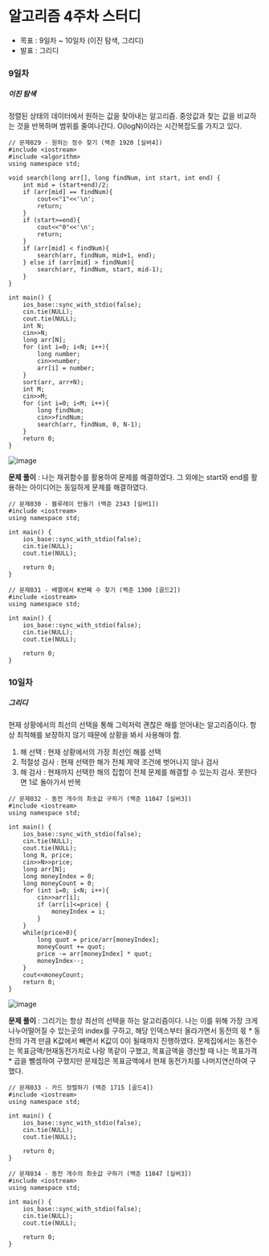 # 알고리즘 4주차 스터디
- 목표 : 9일차 ~ 10일차 (이진 탐색, 그리디)
- 발표 : 그리디
### 9일차
##### 이진 탐색
정렬된 상태의 데이터에서 원하는 값을 찾아내는 알고리즘. 중앙값과 찾는 값을 비교하는 것을 반복하며 범위를 줄여나간다. O(logN)이라는 시간복잡도를 가지고 있다.
```
// 문제029 - 원하는 정수 찾기 (백준 1920 [실버4])
#include <iostream>
#include <algorithm>
using namespace std;

void search(long arr[], long findNum, int start, int end) {
    int mid = (start+end)/2;
    if (arr[mid] == findNum){
        cout<<"1"<<'\n';
        return;
    }
    if (start>=end){
        cout<<"0"<<'\n';
        return;
    }
    if (arr[mid] < findNum){
        search(arr, findNum, mid+1, end);
    } else if (arr[mid] > findNum){
        search(arr, findNum, start, mid-1);
    }
}

int main() {
    ios_base::sync_with_stdio(false);
    cin.tie(NULL);
    cout.tie(NULL);
    int N;
    cin>>N;
    long arr[N];
    for (int i=0; i<N; i++){
        long number;
        cin>>number;
        arr[i] = number;
    }
    sort(arr, arr+N);
    int M;
    cin>>M;
    for (int i=0; i<M; i++){
        long findNum;
        cin>>findNum;
        search(arr, findNum, 0, N-1);
    }
    return 0;
}
```
![image](https://github.com/user-attachments/assets/ce6b2d9a-ca61-4648-b0d6-ea008587be9c)

**문제 풀이** : 나는 재귀함수를 활용하여 문제를 해결하였다. 그 외에는 start와 end를 활용하는 아이디어는 동일하게 문제를 해결하였다.

```
// 문제030 - 블루레이 만들기 (백준 2343 [실버1])
#include <iostream>
using namespace std;

int main() {
    ios_base::sync_with_stdio(false);
    cin.tie(NULL);
    cout.tie(NULL);

    return 0;
}
```

```
// 문제031 - 배열에서 K번째 수 찾기 (백준 1300 [골드2])
#include <iostream>
using namespace std;

int main() {
    ios_base::sync_with_stdio(false);
    cin.tie(NULL);
    cout.tie(NULL);

    return 0;
}
```

### 10일차
##### 그리디
현재 상황에서의 최선의 선택을 통해 그럭저럭 괜찮은 해를 얻어내는 알고리즘이다. 항상 최적해를 보장하지 않기 때문에 상황을 봐서 사용해야 함.
1) 해 선택 : 현재 상황에서의 가장 최선인 해를 선택
2) 적절성 검사 : 현재 선택한 해가 전체 제약 조건에 벗어나지 않나 검사
3) 해 검사 : 현재까지 선택한 해의 집합이 전체 문제를 해결할 수 있는지 검사. 못한다면 1로 돌아가서 반복

```
// 문제032 - 동전 개수의 최솟값 구하기 (백준 11047 [실버3])
#include <iostream>
using namespace std;

int main() {
    ios_base::sync_with_stdio(false);
    cin.tie(NULL);
    cout.tie(NULL);
    long N, price;
    cin>>N>>price;
    long arr[N];
    long moneyIndex = 0;
    long moneyCount = 0;
    for (int i=0; i<N; i++){
        cin>>arr[i];
        if (arr[i]<=price) {
            moneyIndex = i;
        }
    }
    while(price>0){
        long quot = price/arr[moneyIndex];
        moneyCount += quot;
        price -= arr[moneyIndex] * quot;
        moneyIndex--;
    }
    cout<<moneyCount;
    return 0;
}
```
![image](https://github.com/user-attachments/assets/aa2922b8-f4c5-4bbf-b699-ba64dce22d9b)

**문제 풀이** : 그리기는 항상 최선의 선택을 하는 알고리즘이다. 나는 이를 위해 가장 크게 나누어떨어질 수 있는곳의 index를 구하고, 해당 인덱스부터 올라가면서 동전의 몫 * 동전의 가격 만큼 K값에서 빼면서 K값이 0이 될때까지 진행하였다.
문제집에서는 동전수는 목표금액/현재동전가치로 나랑 똑같이 구했고, 목표금액을 갱신할 때 나는 목표가격 * 곱을 뺄셈하여 구했지만 문제집은 목표금액에서 현재 동전가치를 나머지연산하여 구했다. 

```
// 문제033 - 카드 정렬하기 (백준 1715 [골드4])
#include <iostream>
using namespace std;

int main() {
    ios_base::sync_with_stdio(false);
    cin.tie(NULL);
    cout.tie(NULL);

    return 0;
}
```

```
// 문제034 - 동전 개수의 최솟값 구하기 (백준 11047 [실버3])
#include <iostream>
using namespace std;

int main() {
    ios_base::sync_with_stdio(false);
    cin.tie(NULL);
    cout.tie(NULL);

    return 0;
}
```
